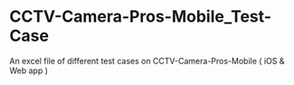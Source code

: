 # CCTV-Camera-Pros-Mobile_Test-Case
An excel file of different test cases on CCTV-Camera-Pros-Mobile ( iOS &amp; Web app )

